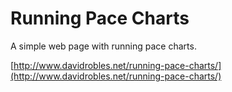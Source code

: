 Running Pace Charts
===================

A simple web page with running pace charts.

[http://www.davidrobles.net/running-pace-charts/](http://www.davidrobles.net/running-pace-charts/)

